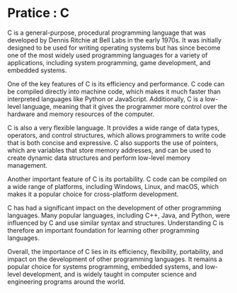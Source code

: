 # Pratice : C

C is a general-purpose, procedural programming language that was developed by Dennis Ritchie at Bell Labs in the early 1970s. It was initially designed to be used for writing operating systems but has since become one of the most widely used programming languages for a variety of applications, including system programming, game development, and embedded systems.

One of the key features of C is its efficiency and performance. C code can be compiled directly into machine code, which makes it much faster than interpreted languages like Python or JavaScript. Additionally, C is a low-level language, meaning that it gives the programmer more control over the hardware and memory resources of the computer.

C is also a very flexible language. It provides a wide range of data types, operators, and control structures, which allows programmers to write code that is both concise and expressive. C also supports the use of pointers, which are variables that store memory addresses, and can be used to create dynamic data structures and perform low-level memory management.

Another important feature of C is its portability. C code can be compiled on a wide range of platforms, including Windows, Linux, and macOS, which makes it a popular choice for cross-platform development.

C has had a significant impact on the development of other programming languages. Many popular languages, including C++, Java, and Python, were influenced by C and use similar syntax and structures. Understanding C is therefore an important foundation for learning other programming languages.

Overall, the importance of C lies in its efficiency, flexibility, portability, and impact on the development of other programming languages. It remains a popular choice for systems programming, embedded systems, and low-level development, and is widely taught in computer science and engineering programs around the world.
